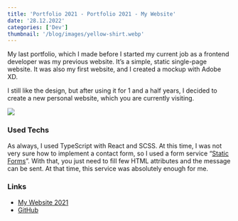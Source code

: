 ```yaml
---
title: 'Portfolio 2021 - Portfolio 2021 - My Website'
date: '28.12.2022'
categories: ['Dev']
thumbnail: '/blog/images/yellow-shirt.webp'
---
```


My last portfolio, which I made before I started my current job as a frontend developer was my previous website. It’s a simple, static single-page website. It was also my first website, and I created a mockup with Adobe XD.

I still like the design, but after using it for 1 and a half years, I decided to create a new personal website, which you are currently visiting.

<img src="/blog/images/my-website-2021.webp">

### Used Techs

As always, I used TypeScript with React and SCSS. At this time, I was not very sure how to implement a contact form, so I used a form service “[Static Forms](https://www.staticforms.xyz/)”. With that, you just need to fill few HTML attributes and the message can be sent. At that time, this service was absolutely enough for me.

### Links

- [My Website 2021](https://my-web-site-2d168.web.app/)
- [GitHub](https://github.com/kei0528/My-Website)
